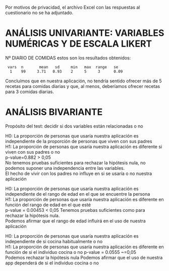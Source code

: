 Por motivos de privacidad, el archivo Excel con las respuestas al cuestionario no se ha adjuntado. 


# ANÁLISIS UNIVARIANTE: VARIABLES NUMÉRICAS Y DE ESCALA LIKERT

Nº DIARIO DE COMIDAS
estos son los resultados obtenidos:

     vars  n       mean   sd     min   max  range   se
      1    99     3.71   0.93    2     5     3      0.09
 
Concluímos que en nuestra aplicación, no tendría sentido ofrecer más de 5 recetas para comidas diarias y que, al menos, deberíamos ofrecer recetas para 3 comidas diarias.


# ANÁLISIS BIVARIANTE
Propósito del test: decidir si dos variables están relacionadas o no	

H0: La proporción de personas que usaría nuestra aplicación es independiente de la proporción de personas que viven con sus padres       
H1: La proporción de personas que usaría nuestra aplicación es diferente si viven con sus padres o no    
p-value=0.882 > 0,05     
No tenemos pruebas suficientes para rechazar la hipótesis nula, no podemos suponer una independencia entre las variables.    
El hecho de vivir con los padres no influye en si se usaría o no nuestra aplicación  


H0: La proporción de personas que usaría nuestra aplicación es independiente de el rango de edad en el que se encuentre la persona     
H1: La proporción de personas que usaría nuestra aplicación es diferente en función del rango de edad en el que esté    
p-value = 0.00453 < 0,05 
Tenemos pruebas suficientes como para rechazar la hipótesis nula.     
Podemos afirmar que el rango de edad influirá en el uso de nuestra aplicación   



H0: La proporción de personas que usaría nuestra aplicación es independiente de si cocina habitualmente o no  
H1: La proporción de personas que usaría nuestra aplicación es diferente en función de si el individuo cocina o no 
p-value = 0.0555 ~=0,05  
Podemos rechazar la hipótesis nula 
Podemos afirmar que el uso de nuestra app dependerá de si el individuo cocina o no


